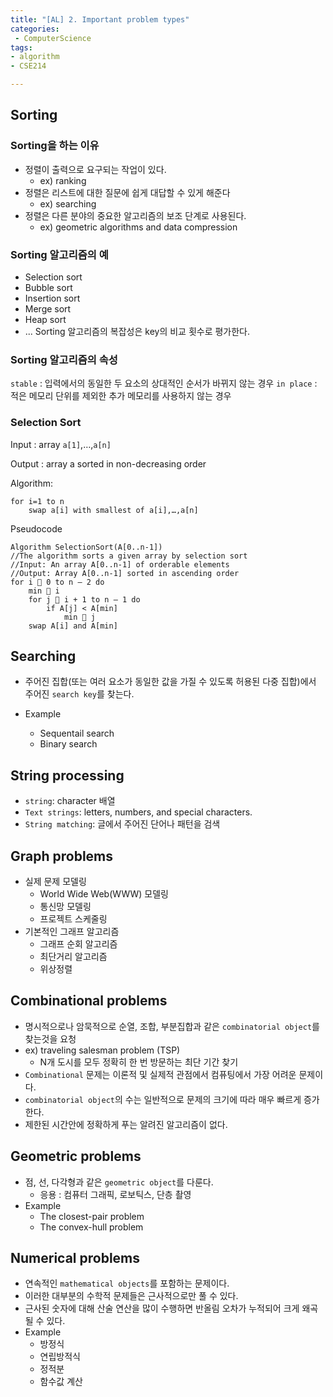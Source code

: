 ```yaml
---
title: "[AL] 2. Important problem types"
categories:
 - ComputerScience
tags: 
- algorithm
- CSE214

---
```


## Sorting 
### Sorting을  하는 이유
- 정렬이 출력으로 요구되는 작업이 있다.
  - ex) ranking
- 정렬은 리스트에 대한 질문에 쉽게 대답할 수 있게 해준다
  - ex) searching
- 정렬은 다른 분야의 중요한 알고리즘의 보조 단계로 사용된다.
  - ex) geometric algorithms and data compression

### Sorting 알고리즘의 예
- Selection sort 
- Bubble sort
- Insertion sort
- Merge sort
- Heap sort
- ...
Sorting 알고리즘의 복잡성은 key의 비교 횟수로 평가한다.

### Sorting 알고리즘의 속성
`stable` : 입력에서의 동일한 두 요소의 상대적인 순서가 바뀌지 않는 경우
`in place` : 적은 메모리 단위를 제외한 추가 메모리를 사용하지 않는 경우

### Selection Sort
Input : array `a[1]`,…,`a[n]`

Output :  array a sorted in non-decreasing order

Algorithm: 
```
for i=1 to n 
    swap a[i] with smallest of a[i],…,a[n] 
```
Pseudocode
```
Algorithm SelectionSort(A[0..n-1])
//The algorithm sorts a given array by selection sort
//Input: An array A[0..n-1] of orderable elements
//Output: Array A[0..n-1] sorted in ascending order
for i  0 to n – 2 do
	min  i
	for j  i + 1 to n – 1 do
		if A[j] < A[min] 	
			min  j
	swap A[i] and A[min]
```

## Searching 
- 주어진 집합(또는 여러 요소가 동일한 값을 가질 수 있도록 허용된 다중 집합)에서 주어진 `search key`를 찾는다.

- Example
  - Sequentail search
  - Binary search


## String processing
- `string`: character 배열
- `Text strings`: letters, numbers, and special characters.
- `String matching`: 글에서 주어진 단어나 패턴을 검색


## Graph problems
- 실제 문제 모델링
  - World Wide Web(WWW) 모델링
  - 통신망 모델링
  - 프로젝트 스케줄링
- 기본적인 그래프 알고리즘
  - 그래프 순회 알고리즘
  - 최단거리 알고리즘
  - 위상정렬

## Combinational problems
- 명시적으로나 암묵적으로 순열, 조합, 부분집합과 같은 `combinatorial object`를 찾는것을 요청
- ex) traveling salesman problem (TSP) 
  - N개 도시를 모두 정확히 한 번 방문하는 최단 기간 찾기
- `Combinational` 문제는 이론적 및 실제적 관점에서 컴퓨팅에서 가장 어려운 문제이다.
- `combinatorial object`의 수는 일반적으로 문제의 크기에 따라 매우 빠르게 증가한다.
- 제한된 시간안에 정확하게 푸는 알려진 알고리즘이 없다.


## Geometric problems
- 점, 선, 다각형과 같은 `geometric object`를 다룬다.
  - 응용 : 컴퓨터 그래픽, 로보틱스, 단층 촬영
- Example
  -  The closest-pair problem
  - The convex-hull problem


## Numerical problems
- 연속적인 `mathematical objects`를 포함하는 문제이다.
- 이러한 대부분의 수학적 문제들은 근사적으로만 풀 수 있다.
- 근사된 숫자에 대해 산술 연산을 많이 수행하면 반올림 오차가 누적되어 크게 왜곡될 수 있다.
- Example
  - 방정식
  - 연립방적식
  - 정적분
  - 함수값 계산

